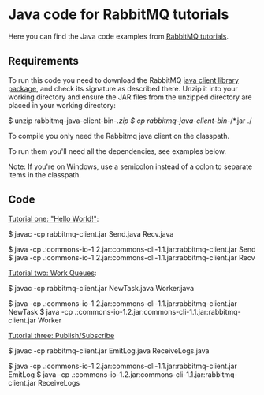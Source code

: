 # Java code for RabbitMQ tutorials

Here you can find the Java code examples from [RabbitMQ
tutorials](http://www.rabbitmq.com/getstarted.html).

## Requirements

To run this code you need to download the RabbitMQ 
[java client library package](http://www.rabbitmq.com/java-client.html),
and check its signature as described there. 
Unzip it into your working directory and ensure the JAR files from the 
unzipped directory are placed in your working directory:

$ unzip rabbitmq-java-client-bin-*.zip
$ cp rabbitmq-java-client-bin-*/*.jar ./

To compile you only need the Rabbitmq java client on the classpath.

To run them you'll need all the dependencies, see examples below. 

Note: If you're on Windows, 
use a semicolon instead of a colon to separate items in the classpath.

## Code

[Tutorial one: "Hello World!"](http://www.rabbitmq.com/tutorial-one-java.html):

$ javac -cp rabbitmq-client.jar Send.java Recv.java

$ java -cp .:commons-io-1.2.jar:commons-cli-1.1.jar:rabbitmq-client.jar Send
$ java -cp .:commons-io-1.2.jar:commons-cli-1.1.jar:rabbitmq-client.jar Recv

[Tutorial two: Work Queues](http://www.rabbitmq.com/tutorial-two-java.html):

$ javac -cp rabbitmq-client.jar NewTask.java Worker.java

$ java -cp .:commons-io-1.2.jar:commons-cli-1.1.jar:rabbitmq-client.jar NewTask
$ java -cp .:commons-io-1.2.jar:commons-cli-1.1.jar:rabbitmq-client.jar Worker

[Tutorial three: Publish/Subscribe](http://www.rabbitmq.com/tutorial-three-java.html)

$ javac -cp rabbitmq-client.jar EmitLog.java ReceiveLogs.java
    
$ java -cp .:commons-io-1.2.jar:commons-cli-1.1.jar:rabbitmq-client.jar EmitLog
$ java -cp .:commons-io-1.2.jar:commons-cli-1.1.jar:rabbitmq-client.jar ReceiveLogs
